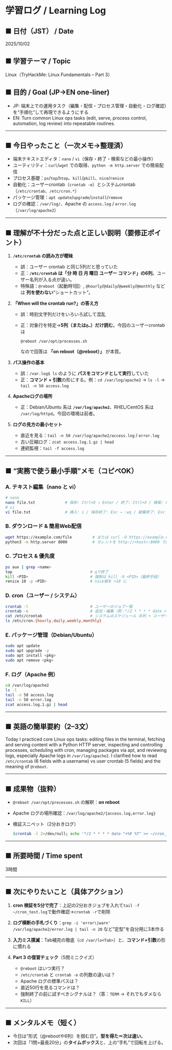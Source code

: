 # 学習ログ / Learning Log

## ■ 日付（JST） / Date

2025/10/02

## ■ 学習テーマ / Topic

Linux（TryHackMe: Linux Fundamentals – Part 3）

## ■ 目的 / Goal (JP→EN one-liner)

* JP: 端末上での運用タスク（編集・配信・プロセス管理・自動化・ログ確認）を“手順化”して再現できるようにする
* EN: Turn common Linux ops tasks (edit, serve, process control, automation, log review) into repeatable routines.

---

## ■ 今日やったこと（一次メモ→整理済）

* 端末テキストエディタ：`nano` / `vi`（保存・終了・検索などの最小操作）
* ユーティリティ：`curl`/`wget` での取得、`python -m http.server` での簡易配信
* プロセス基礎：`ps`/`top`/`htop`、`kill`/`pkill`、`nice`/`renice`
* 自動化：ユーザーcrontab（`crontab -e`）とシステムcrontab（`/etc/crontab`、`/etc/cron.*`）
* パッケージ管理：`apt update`/`upgrade`/`install`/`remove`
* ログの確認：`/var/log/`、Apache の `access.log` / `error.log`（`/var/log/apache2`）

---

## ■ 理解が不十分だった点と正しい説明（要修正ポイント）

1. **`/etc/crontab` の読み方が曖昧**

   * 誤：ユーザー crontab と同じ5列だと思っていた
   * 正：**`/etc/crontab` は「分 時 日 月 曜日 ユーザー コマンド」の6列**。ユーザー名列が入る点が違い。
   * 特殊語：`@reboot`（起動時1回）, `@hourly`/`@daily`/`@weekly`/`@monthly` などは **列を使わない**“ショートカット”。

2. **「When will the crontab run?」の答え方**

   * 誤：時刻文字列だけをいろいろ試して混乱
   * 正：対象行を特定→**5列（または`@…`）だけ読む**。今回のユーザーcrontabは

     ```
     @reboot /var/opt/processes.sh
     ```

     なので回答は **「on reboot（@reboot）」** が本質。

3. **パス操作の基本**

   * 誤：`/var.log$ ls` のように **パスをコマンドとして実行**していた
   * 正：**コマンド + 引数**の形にする。例：`cd /var/log/apache2` → `ls -l` → `tail -n 50 access.log`

4. **Apacheログの場所**

   * 正：Debian/Ubuntu 系は **`/var/log/apache2`**、RHEL/CentOS 系は `/var/log/httpd`。今回の環境は前者。

5. **ログの見方の最小セット**

   * 直近を見る：`tail -n 50 /var/log/apache2/access.log` / `error.log`
   * 古い圧縮ログ：`zcat access.log.1.gz | head`
   * 連続監視：`tail -f access.log`

---

## ■ “実務で使う最小手順”メモ（コピペOK）

### A. テキスト編集（nano と vi）

```bash
# nano
nano file.txt             # 保存: Ctrl+O → Enter / 終了: Ctrl+X / 検索: Ctrl+W
# vi
vi file.txt               # 挿入: i / 保存終了: Esc → :wq / 破棄終了: Esc → :q!
```

### B. ダウンロード & 簡易Web配信

```bash
wget https://example.com/file         # または curl -O https://example.com/file
python3 -m http.server 8000           # カレントを http://<host>:8000 で配信
```

### C. プロセス & 優先度

```bash
ps aux | grep <name>
top                                  # qで終了
kill <PID>                           # 強制は kill -9 <PID>（最終手段）
renice 10 -p <PID>                   # nice値を +10 に
```

### D. cron（ユーザー / システム）

```bash
crontab -l                           # ユーザーのジョブ一覧
crontab -e                           # 追加・編集（例：*/2 * * * * date >> ~/cron.log）
cat /etc/crontab                     # システムのスケジュール（6列 + ユーザー）
ls /etc/cron.{hourly,daily,weekly,monthly}
```

### E. パッケージ管理（Debian/Ubuntu）

```bash
sudo apt update
sudo apt upgrade -y
sudo apt install <pkg>
sudo apt remove <pkg>
```

### F. ログ（Apache 例）

```bash
cd /var/log/apache2
ls -l
tail -n 50 access.log
tail -n 50 error.log
zcat access.log.1.gz | head
```

---

## ■ 英語の簡単要約（2–3文）

Today I practiced core Linux ops tasks: editing files in the terminal, fetching and serving content with a Python HTTP server, inspecting and controlling processes, scheduling with cron, managing packages via apt, and reviewing logs, especially Apache logs in `/var/log/apache2`.
I clarified how to read `/etc/crontab` (6 fields with a username) vs user crontab (5 fields) and the meaning of `@reboot`.

---

## ■ 成果物（抜粋）

* `@reboot /var/opt/processes.sh` の解釈：**on reboot**
* Apache ログの場所確認：`/var/log/apache2/{access.log,error.log}`
* 検証スニペット（2分おきログ）

  ```bash
  (crontab -l 2>/dev/null; echo '*/2 * * * * date "+%F %T" >> ~/cron_test.log') | crontab -
  ```

---

## ■ 所要時間 / Time spent

3時間

---

## ■ 次にやりたいこと（具体アクション）

1. **cron 検証を5分で完了**：上記の2分おきジョブを入れて`tail -f ~/cron_test.log`で動作確認→`crontab -r`で削除
2. **ログ横断の手札づくり**：`grep -i 'error\|warn' /var/log/apache2/error.log | tail -n 20` など“定型”を自分用に3本作る
3. **入力ミス撲滅**：Tab補完の徹底（`cd /var/lo<Tab>`）と、**コマンド+引数**の形に慣れる
4. **Part 3 の復習チェック**（5問ミニクイズ）

   * `@reboot` はいつ実行？
   * `/etc/crontab` と `crontab -e` の列数の違いは？
   * Apache ログの標準パスは？
   * 直近50行を見るコマンドは？
   * 強制終了の前に試すべきシグナルは？（答：`TERM` → それでもダメなら `KILL`）

---

## ■ メンタルメモ（短く）

* 今日は“形式（@rebootや6列）を掴む日”。**型を得た＝次は速い**。
* 次回は「1問=最長20分」の**タイムボックス**と、上の“手札”で回転を上げる。
